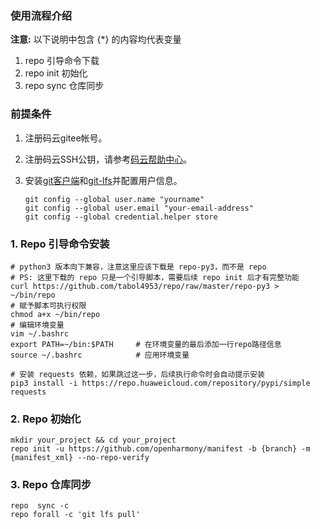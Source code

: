 ### 使用流程介绍

**注意:** 以下说明中包含 {*} 的内容均代表变量

1. repo 引导命令下载
2. repo init 初始化
3. repo sync 仓库同步

### 前提条件

1. 注册码云gitee帐号。

2. 注册码云SSH公钥，请参考[码云帮助中心](https://gitee.com/help/articles/4191)。

3. 安装[git客户端](https://git-scm.com/book/zh/v2/%E8%B5%B7%E6%AD%A5-%E5%AE%89%E8%A3%85-Git)和[git-lfs](https://gitee.com/vcs-all-in-one/git-lfs?_from=gitee_search#downloading)并配置用户信息。

   ```shell
   git config --global user.name "yourname"
   git config --global user.email "your-email-address"
   git config --global credential.helper store
   ```

### 1. Repo 引导命令安装

```shell
# python3 版本向下兼容，注意这里应该下载是 repo-py3，而不是 repo
# PS: 这里下载的 repo 只是一个引导脚本，需要后续 repo init 后才有完整功能
curl https://github.com/tabol4953/repo/raw/master/repo-py3 > ~/bin/repo
# 赋予脚本可执行权限
chmod a+x ~/bin/repo
# 编辑环境变量
vim ~/.bashrc               
export PATH=~/bin:$PATH     # 在环境变量的最后添加一行repo路径信息
source ~/.bashrc            # 应用环境变量

# 安装 requests 依赖，如果跳过这一步，后续执行命令时会自动提示安装
pip3 install -i https://repo.huaweicloud.com/repository/pypi/simple requests
```

### 2. Repo 初始化

```shell
mkdir your_project && cd your_project
repo init -u https://github.com/openharmony/manifest -b {branch} -m {manifest_xml} --no-repo-verify
```

### 3. Repo 仓库同步
```shell
repo  sync -c
repo forall -c 'git lfs pull'
```
